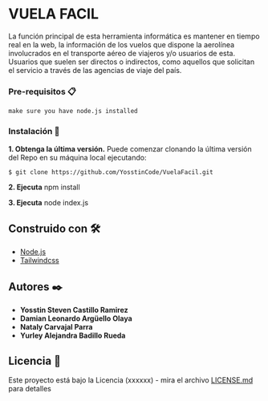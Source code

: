 # VUELA FACIL

La función principal de esta herramienta informática es mantener en tiempo real en la
web, la información de los vuelos que dispone la aerolínea involucrados en el
transporte aéreo de viajeros y/o usuarios de esta. Usuarios que suelen ser directos o
indirectos, como aquellos que solicitan el servicio a través de las agencias de viaje del
país.


### Pre-requisitos 📋

```
make sure you have node.js installed
```

### Instalación 🔧

**1. Obtenga la última versión.**
Puede comenzar clonando la última versión del Repo en su máquina local ejecutando: 

```
$ git clone https://github.com/YosstinCode/VuelaFacil.git
```
**2. Ejecuta** npm install

**3. Ejecuta** node index.js


## Construido con 🛠️

* [Node.js](https://nodejs.org/es/)
* [Tailwindcss](https://tailwindcss.com)


## Autores ✒️


* **Yosstin Steven Castillo Ramirez** 
* **Damian Leonardo Argüello Olaya**
* **Nataly Carvajal Parra**
* **Yurley Alejandra Badillo Rueda**


## Licencia 📄

Este proyecto está bajo la Licencia (xxxxxx) - mira el archivo [LICENSE.md](LICENSE.md) para detalles


